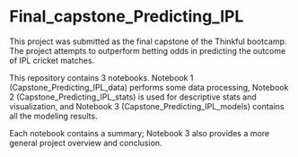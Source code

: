 # Final_capstone_Predicting_IPL
This project was submitted as the final capstone of the Thinkful bootcamp. The project attempts to outperform betting odds in predicting the outcome of IPL cricket matches.

This repository contains 3 notebooks. Notebook 1 (Capstone_Predicting_IPL_data) performs some data processing, Notebook 2 (Capstone_Predicting_IPL_stats) is used for descriptive stats and visualization, and Notebook 3 (Capstone_Predicting_IPL_models) contains all the modeling results.

Each notebook contains a summary; Notebook 3 also provides a more general project overview and conclusion. 
